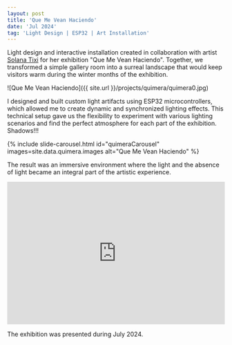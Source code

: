 ```yaml
---
layout: post
title: 'Que Me Vean Haciendo'
date: 'Jul 2024'
tag: 'Light Design | ESP32 | Art Installation'
---
```


Light design and interactive installation created in collaboration with artist [Solana Tixi](https://www.instagram.com/solanatixi/) for her exhibition "Que Me Vean Haciendo". Together, we transformed a simple gallery room into a surreal landscape that would keep visitors warm during the winter months of the exhibition.

![Que Me Vean Haciendo]({{ site.url }}/projects/quimera/quimera0.jpg)

I designed and built custom light artifacts using ESP32 microcontrollers, which allowed me to create dynamic and synchronized lighting effects. This technical setup gave us the flexibility to experiment with various lighting scenarios and find the perfect atmosphere for each part of the exhibition. Shadows!!!

{% include slide-carousel.html id="quimeraCarousel" images=site.data.quimera.images alt="Que Me Vean Haciendo" %}

The result was an immersive environment where the light and the absence of light became an integral part of the artistic experience.
<iframe width="100%" height="330" src="https://www.youtube.com/embed/c8fyZm7VTGo" frameborder="0" allowfullscreen></iframe>

The exhibition was presented during July 2024.